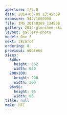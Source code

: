 ```yaml
---
aperture: f/2.0
date: 2014-03-09 13:45:59
exposure: 342/1000000
file: IMG_20140309_134558
gallery: 2014-glenshee-ski
layout: gallery-photo
model: One S
next: 28cbfc4
ordering: 8
previous: e0bfe6d
sizes:
  640w:
    height: 362
    width: 640
  200x200:
    height: 200
    width: 200
  96x96:
    height: 96
    width: 96
title: null
make: HTC
---
```

